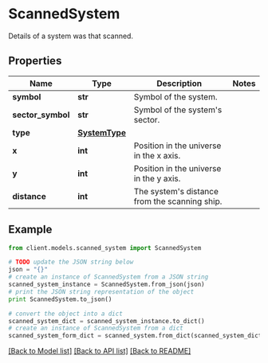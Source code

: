 # ScannedSystem

Details of a system was that scanned.

## Properties

Name | Type | Description | Notes
------------ | ------------- | ------------- | -------------
**symbol** | **str** | Symbol of the system. |
**sector_symbol** | **str** | Symbol of the system&#39;s sector. |
**type** | [**SystemType**](SystemType.md) |  |
**x** | **int** | Position in the universe in the x axis. |
**y** | **int** | Position in the universe in the y axis. |
**distance** | **int** | The system&#39;s distance from the scanning ship. |

## Example

```python
from client.models.scanned_system import ScannedSystem

# TODO update the JSON string below
json = "{}"
# create an instance of ScannedSystem from a JSON string
scanned_system_instance = ScannedSystem.from_json(json)
# print the JSON string representation of the object
print ScannedSystem.to_json()

# convert the object into a dict
scanned_system_dict = scanned_system_instance.to_dict()
# create an instance of ScannedSystem from a dict
scanned_system_form_dict = scanned_system.from_dict(scanned_system_dict)
```

[[Back to Model list]](../README.md#documentation-for-models) [[Back to API list]](../README.md#documentation-for-api-endpoints) [[Back to README]](../README.md)

